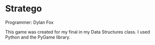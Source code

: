 # Stratego
Programmer: Dylan Fox

This game was created for my final in my Data Structures class. I used Python and the PyGame library.
